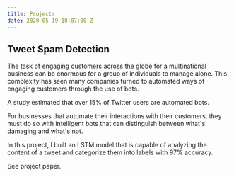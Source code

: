 ```yaml
---
title: Projects
date: 2020-05-19 18:07:00 Z
---
```


## Tweet Spam Detection

The task of engaging customers across the globe for a multinational business can be enormous for a group of individuals to manage alone. This complexity has seen many companies turned to automated ways of engaging customers through the use of bots.
 
A study estimated that over 15% of Twitter users are automated bots.

For businesses that automate their interactions with their customers, they must do so with intelligent bots that can distinguish between what's damaging and what's not.
 

In this project, I built an LSTM model that is capable of analyzing the content of a tweet and categorize them into labels with 97% accuracy. 

See project paper.
